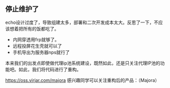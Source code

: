 ## 停止维护了
echo设计过度了，导致组建太多，部署和二次开发成本太大。反思了一下，不应该想着把所有的饭都吃了。

- 内网穿透用frp就够了。
- 远程投屏花生壳就可以了
- 手机导出为服务器nps就行了

本来我们的出发点即使做代理ip池系统建设，既然如此，还是只关注代理IP池的功能吧。如此，我们将代码进行了重构。

https://oss.virjar.com/majora 感兴趣同学可以关注重构后的产品：（Majora）
